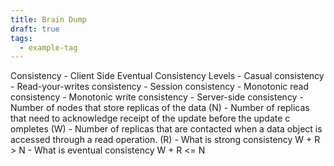 ```yaml
---
title: Brain Dump
draft: true
tags:
  - example-tag
---
```


Consistency
	- Client Side Eventual Consistency Levels
		- Casual consistency
		- Read-your-writes consistency
		- Session consistency
		- Monotonic read consistency
		- Monotonic write consistency
	- Server-side consistency
		- Number of nodes that store replicas of the data (N)
		- Number of replicas that need to acknowledge receipt of the update before the update c ompletes (W)
		- Number of replicas that are contacted when a data object is accessed through a read operation. (R)
			- What is strong consistency W + R > N
			- What is eventual consistency W + R <= N
